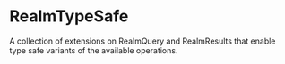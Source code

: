 # RealmTypeSafe
A collection of extensions on RealmQuery and RealmResults that enable type safe variants of the available operations.
